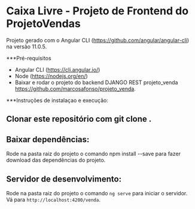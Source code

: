# Caixa Livre - Projeto de Frontend do ProjetoVendas

Projeto gerado com o Angular CLI (https://github.com/angular/angular-cli) na versão 11.0.5.

***Pré-requisitos
* Angular CLI (https://cli.angular.io/)
* Node (https://nodejs.org/en/)
* Baixar e rodar o projeto do backend DJANGO REST projeto_venda https://github.com/marcosafonso/projeto_venda.

***Instruções de instalaçao e execução:

## Clonar este repositório com git clone <urldorepositorio>.
  
## Baixar dependências:
Rode na pasta raiz do projeto o comando npm install --save para fazer download das dependências do projeto.

## Servidor de desenvolvimento:
Rode na pasta raiz do projeto o comando `ng serve` para iniciar o servidor. Vá para `http://localhost:4200/venda`.

